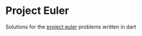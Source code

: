 # Project Euler

Solutions for the [project euler](https://projecteuler.net/) problems written in dart
